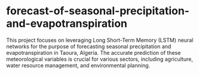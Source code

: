 # forecast-of-seasonal-precipitation-and-evapotranspiration
This project focuses on leveraging Long Short-Term Memory (LSTM) neural networks for the purpose of forecasting seasonal precipitation and evapotranspiration in Taoura, Algeria. The accurate prediction of these meteorological variables is crucial for various sectors, including agriculture, water resource management, and environmental planning.
